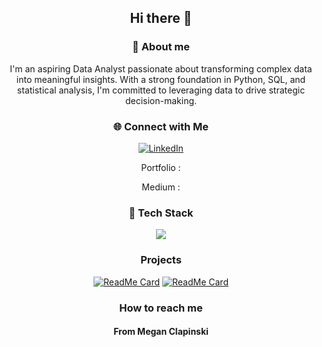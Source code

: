 <div align = "center">

## Hi there 👋

### 🚀 About me
I'm an aspiring Data Analyst passionate about transforming complex data into meaningful insights. With a strong foundation in Python, SQL, and statistical analysis, I'm committed to leveraging data to drive strategic decision-making. 
### 🌐 Connect with Me 
<p align = "center">
<a href="https://www.linkedin.com/in/megan-clapinski-67b5622ab/" target="_blank"><img src="https://img.shields.io/badge/LinkedIn-%230077B5.svg?&style=flat-square&logo=linkedin&logoColor=white" alt="LinkedIn"></a>
</p>
Portfolio : 

Medium : 

### 👾 Tech Stack 
<p align="center">
  <a href="https://skillicons.dev">
    <img src="https://skillicons.dev/icons?i=git,html,css,docker,bootstrap,js,mongodb,py,react,mysql" />
  </a>
</p>

### Projects 
[![ReadMe Card](https://github-readme-stats.vercel.app/api/pin/?username=meganclapinski25&repo=movie-picker)](https://github.com/meganclapinski/movie-picker)
[![ReadMe Card](https://github-readme-stats.vercel.app/api/pin/?username=meganclapinski25&repo=EuroFootballAnalysis)](https://github.com/meganclapinski/EuroFootballAnalysis)

### How to reach me 


#### From Megan Clapinski 
</div>
